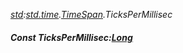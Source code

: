 _[std](../../modules/std/std-module.md):[std.time](../../modules/std/std-time.md).[TimeSpan](../../modules/std/std-time-timespan.md).TicksPerMillisec_
##### Const TicksPerMillisec:[Long](../../modules/wonkey/wonkey-types-long.md)
